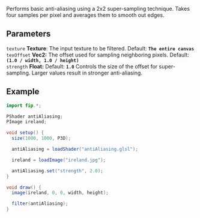 Performs basic anti-aliasing using a 2x2 super-sampling technique. Takes four samples per pixel and averages them to smooth out edges.

## Parameters
`texture` **Texture**: The input texture to be filtered. Default: **`The entire canvas`**
<br>
`texOffset` **Vec2:** The offset used for sampling neighboring pixels. Default: **`(1.0 / width, 1.0 / height)`**
<br>
`strength` **Float:**  Default: **`1.0`** Controls the size of the offset for super-sampling. Larger values result in stronger anti-aliasing.

## Example
```java
import fip.*;

PShader antiAliasing;
PImage ireland;

void setup() {
  size(1000, 1000, P3D);

  antiAliasing = loadShader("antiAliasing.glsl");

  ireland = loadImage("ireland.jpg");

  antiAliasing.set("strength", 2.0);
}

void draw() {
  image(ireland, 0, 0, width, height);

  filter(antiAliasing);
}
```